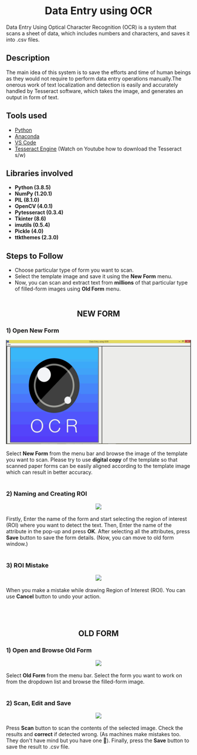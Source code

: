<h1 align="center">Data Entry using OCR</h1>

Data Entry Using Optical Character Recognition (OCR) is a system that scans a sheet of data, which includes numbers and characters, and saves it into .csv files.


## Description

The main idea of this system is to save the efforts and time of human beings as they would not require to perform data entry operations manually.The onerous work of text localization and detection is easily and accurately handled by Tesseract software, which takes the image, and generates an output in form of text.

## Tools used

- [Python](https://www.python.org/)
- [Anaconda](https://www.anaconda.com/products/individual)
- [VS Code](https://code.visualstudio.com/download)
- [Tesseract Engine](https://github.com/tesseract-ocr/tesseract) (Watch on Youtube how to download the Tesseract s/w)

## Libraries involved

* __Python (3.8.5)__
* __NumPy (1.20.1)__
* __PIL (8.1.0)__
* __OpenCV (4.0.1)__
* __Pytesseract (0.3.4)__
* __Tkinter (8.6)__
* __imutils (0.5.4)__
* __Pickle (4.0)__
* __ttkthemes (2.3.0)__

## Steps to Follow

- Choose particular type of form you want to scan.
- Select the template image and save it using the **New Form** menu.
- Now, you can scan and extract text from **millions** of that particular type of filled-form images using **Old Form** menu.
<br></br>
<h2 align="center"> NEW FORM </h2>

### 1) Open New Form
<p align="center">
  <img src="https://github.com/patelharshsupport/GIF-for-readme/blob/main/Open%20New%20Form%20ver1.gif?raw=true">
</p>

Select **New Form** from the menu bar and browse the image of the template you want to scan.
Please try to use **digital copy** of the template so that scanned paper forms can be easily aligned according to the template image which can result in better accuracy.
<br></br>
### 2) Naming and Creating ROI
<p align="center">
  <img src="https://github.com/patelharshsupport/GIF-for-readme/blob/main/Naming%20and%20Creating%20ROI%20ver1.gif?raw=true">
</p>

Firstly, Enter the name of the form and start selecting the region of interest (ROI) where you want to detect the text. Then, Enter the name of the attribute in the pop-up and press **OK**. After selecting all the attributes, press **Save** button to save the form details. (Now, you can move to old form window.)
<br></br>
### 3) ROI Mistake
<p align="center">
  <img src="https://github.com/patelharshsupport/GIF-for-readme/blob/main/ROI%20Mistake%20ver1.gif?raw=true">
</p>

When you make a mistake while drawing Region of Interest (ROI). You can use **Cancel** button to undo your action.
<br></br>
<br></br>
<h2 align="center">OLD FORM</h2>

### 1) Open and Browse Old Form

<p align="center">
  <img src="https://github.com/patelharshsupport/GIF-for-readme/blob/main/Open%20and%20Browse%20Old%20Form%20ver1.gif?raw=true">
</p>

Select **Old Form** from the menu bar. Select the form you want to work on from the dropdown list and browse the filled-form image.
<br></br>
### 2) Scan, Edit and Save

<p align="center">
  <img src="https://github.com/patelharshsupport/GIF-for-readme/blob/main/Scan,%20Edit%20and%20Save%20ver1.gif?raw=true">
</p>

Press **Scan** button to scan the contents of the selected image. Check the results and **correct** if detected wrong. (As machines make mistakes too. They don't have mind but you have one :rofl:). Finally, press the **Save** button to save the result to .csv file.


